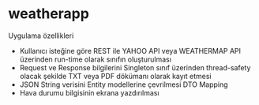 # weatherapp

Uygulama özellikleri

- Kullanıcı isteğine göre REST ile YAHOO API veya WEATHERMAP API üzerinden run-time olarak sınıfın oluşturulması
- Request ve Response bilgilerini Singleton sınıf üzerinden thread-safety olacak şekilde TXT veya PDF dökümanı olarak kayıt etmesi
- JSON String verisini Entity modellerine çevrilmesi DTO Mapping
- Hava durumu bilgisinin ekrana yazdırılması
